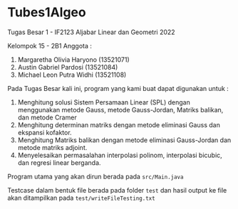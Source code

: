 # Tubes1Algeo

Tugas Besar 1 - IF2123 Aljabar Linear dan Geometri 2022

Kelompok 15 - 2B1
Anggota :
1. Margaretha Olivia Haryono (13521071)
2. Austin Gabriel Pardosi (13521084)
3. Michael Leon Putra Widhi (13521108)

Pada Tugas Besar kali ini, program yang kami buat dapat digunakan untuk :
1. Menghitung solusi Sistem Persamaan Linear (SPL) dengan menggunakan metode Gauss, metode Gauss-Jordan, Matriks balikan, dan metode Cramer
2. Menghitung determinan matriks dengan metode eliminasi Gauss dan ekspansi kofaktor.
3. Menghitung Matriks balikan dengan metode eliminasi Gauss-Jordan dan metode matriks adjoint.
4. Menyelesaikan permasalahan interpolasi polinom, interpolasi bicubic, dan regresi linear berganda.

Program utama yang akan dirun berada pada ```src/Main.java ```

Testcase dalam bentuk file berada pada folder ```test``` dan hasil output ke file akan ditampilkan pada ```test/writeFileTesting.txt```
